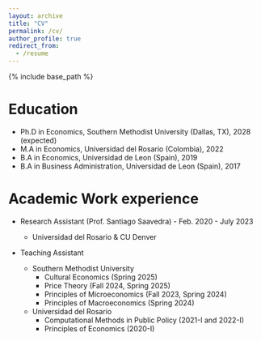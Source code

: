```yaml
---
layout: archive
title: "CV"
permalink: /cv/
author_profile: true
redirect_from:
  - /resume
---
```


{% include base_path %}

Education
======
* Ph.D in Economics, Southern Methodist University (Dallas, TX), 2028 (expected)
* M.A in Economics, Universidad del Rosario (Colombia), 2022
* B.A in Economics, Universidad de Leon (Spain), 2019
* B.A in Business Administration, Universidad de Leon (Spain), 2017

Academic Work experience
======
* Research Assistant (Prof. Santiago Saavedra) - Feb. 2020 - July 2023
  * Universidad del Rosario & CU Denver

* Teaching Assistant 
  * Southern Methodist University 
    - Cultural Economics (Spring 2025)
    - Price Theory (Fall 2024, Spring 2025)
    - Principles of Microeconomics (Fall 2023, Spring 2024)
    - Principles of Macroeconomics (Spring 2024)
  * Universidad del Rosario
    - Computational Methods in Public Policy (2021-I and 2022-I)
    - Principles of Economics (2020-I)

<!--- Publications
======
  <ul>{% for post in site.publications reversed %}
    {% include archive-single-cv.html %}
  {% endfor %}</ul> -->
